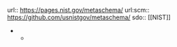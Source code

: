 url:: https://pages.nist.gov/metaschema/
url:scm:: https://github.com/usnistgov/metaschema/
sdo:: [[NIST]]

-
	-